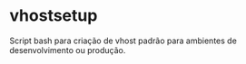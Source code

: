 # vhostsetup
Script bash para criação de vhost padrão para ambientes de desenvolvimento ou produção.

